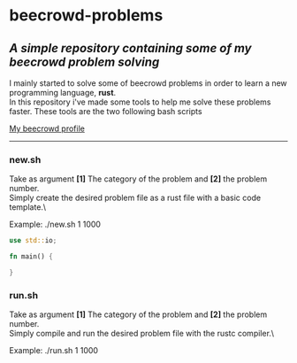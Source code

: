 # beecrowd-problems
*A simple repository containing some of my beecrowd problem solving*
---

I mainly started to solve some of beecrowd problems in order to learn a new programming language, **rust**.\
In this repository i've made some tools to help me solve these problems faster. These tools are the two following bash scripts 

[My beecrowd profile](https://www.beecrowd.com.br/judge/pt/profile/536645)

---

### **new.sh**

Take as argument **[1]** The category of the problem and **[2]** the problem number.\
Simply create the desired problem file as a rust file with a basic code template.\

Example: ./new.sh 1 1000

```rust
use std::io;

fn main() {

}
```

### **run.sh**

Take as argument **[1]** The category of the problem and **[2]** the problem number.\
Simply compile and run the desired problem file with the rustc compiler.\

Example: ./run.sh 1 1000